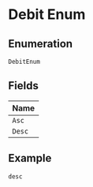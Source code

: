 
# Debit Enum

## Enumeration

`DebitEnum`

## Fields

| Name |
|  --- |
| `Asc` |
| `Desc` |

## Example

```
desc
```


